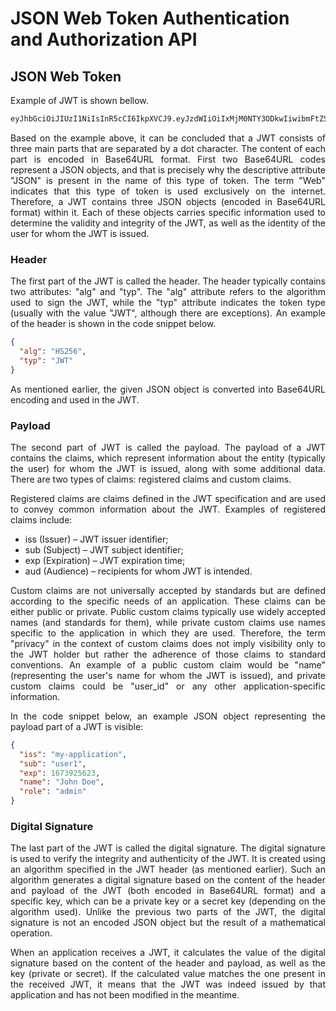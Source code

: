# JSON Web Token Authentication and Authorization API
<p align="justify">
</p>


## JSON Web Token
<p align="justify">
Example of JWT is shown bellow.
</p>

```bash
eyJhbGciOiJIUzI1NiIsInR5cCI6IkpXVCJ9.eyJzdWIiOiIxMjM0NTY3ODkwIiwibmFtZSI6IkpvaG4gRG9lIiwiaWF0IjoxNTE2MjM5MDIyfQ.SflKxwRJSMeKKF2QT4fwpMeJf36POk6yJV_adQssw5c
```
<p align="justify">
Based on the example above, it can be concluded that a JWT consists of three main parts that are separated by a dot character. The content of each part is encoded    in Base64URL format. First two Base64URL codes represent a JSON objects, and that is precisely why the descriptive attribute "JSON" is present in the name of this type     of token. The term "Web" indicates that this type of token is used exclusively on the internet.
Therefore, a JWT contains three JSON objects (encoded in Base64URL format) within it. Each of these objects carries specific information used to determine the validity and integrity of the JWT, as well as the identity of the user for whom the JWT is issued.
</p>


### Header
<p align="justify">
The first part of the JWT is called the header. The header typically contains two attributes: "alg" and "typ". The "alg" attribute refers to the algorithm used to sign the JWT, while the "typ" attribute indicates the token type (usually with the value "JWT", although there are exceptions). An example of the header is shown in the code snippet below.
</p>

```json
{
  "alg": "HS256",
  "typ": "JWT"
}
```

<p align="justify">
As mentioned earlier, the given JSON object is converted into Base64URL encoding and used in the JWT.
</p>


### Payload
<p align="justify">
The second part of JWT is called the payload. The payload of a JWT contains the claims, which represent information about the entity (typically the user) for whom the JWT is issued, along with some additional data. There are two types of claims: registered claims and custom claims.
</p>
<p align="justify">
Registered claims are claims defined in the JWT specification and are used to convey common information about the JWT. Examples of registered claims include:
</p>
<ul>
  <li>iss (Issuer) – JWT issuer identifier;</li>
  <li>sub (Subject) – JWT subject identifier;</li>
  <li>exp (Expiration) – JWT expiration time;</li>
  <li>aud (Audience) – recipients for whom JWT is intended.</li>
</ul>
<p align="justify">
Custom claims are not universally accepted by standards but are defined according to the specific needs of an application. These claims can be either public or private. Public custom claims typically use widely accepted names (and standards for them), while private custom claims use names specific to the application in which they are used. Therefore, the term "privacy" in the context of custom claims does not imply visibility only to the JWT holder but rather the adherence of those claims to standard conventions. An example of a public custom claim would be "name" (representing the user's name for whom the JWT is issued), and private custom claims could be "user_id" or any other application-specific information.
</p>
<p align="justify">
In the code snippet below, an example JSON object representing the payload part of a JWT is visible:
</p>

```json
{
  "iss": "my-application",
  "sub": "user1",
  "exp": 1673925623,
  "name": "John Doe",
  "role": "admin"
}
```


### Digital Signature
<p align="justify">The last part of the JWT is called the digital signature. The digital signature is used to verify the integrity and authenticity of the JWT. It is created using an algorithm specified in the JWT header (as mentioned earlier). Such an algorithm generates a digital signature based on the content of the header and payload of the JWT (both encoded in Base64URL format) and a specific key, which can be a private key or a secret key (depending on the algorithm used). Unlike the previous two parts of the JWT, the digital signature is not an encoded JSON object but the result of a mathematical operation.
</p>
<p align="justify">
When an application receives a JWT, it calculates the value of the digital signature based on the content of the header and payload, as well as the key (private or secret). If the calculated value matches the one present in the received JWT, it means that the JWT was indeed issued by that application and has not been modified in the meantime.
</p>
